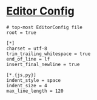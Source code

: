 # [Editor Config](http://editorconfig.org/)

```
# top-most EditorConfig file
root = true

[*]
charset = utf-8
trim_trailing_whitespace = true
end_of_line = lf
insert_final_newline = true

[*.{js,py}]
indent_style = space
indent_size = 4
max_line_length = 120
```

